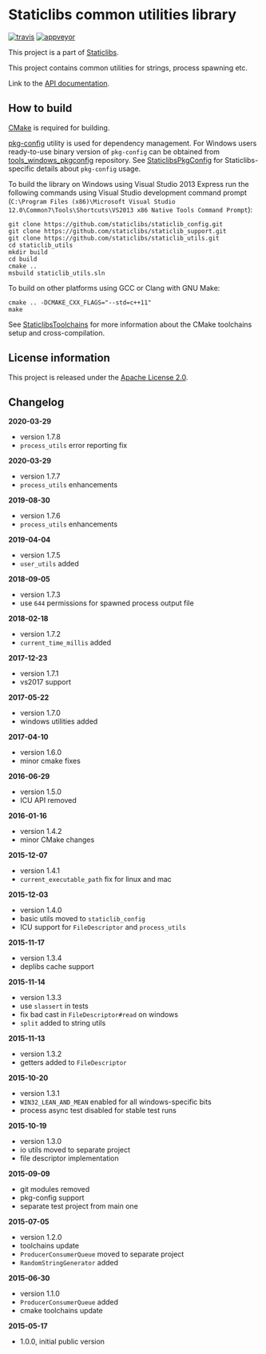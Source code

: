 Staticlibs common utilities library
===================================

[![travis](https://travis-ci.org/staticlibs/staticlib_utils.svg?branch=master)](https://travis-ci.org/staticlibs/staticlib_utils)
[![appveyor](https://ci.appveyor.com/api/projects/status/github/staticlibs/staticlib_utils?svg=true)](https://ci.appveyor.com/project/staticlibs/staticlib-utils)

This project is a part of [Staticlibs](http://staticlibs.net/).

This project contains common utilities for strings, process spawning etc.

Link to the [API documentation](http://staticlibs.github.io/staticlib_utils/docs/html/namespacestaticlib_1_1utils.html).

How to build
------------

[CMake](http://cmake.org/) is required for building.

[pkg-config](http://www.freedesktop.org/wiki/Software/pkg-config/) utility is used for dependency management.
For Windows users ready-to-use binary version of `pkg-config` can be obtained from [tools_windows_pkgconfig](https://github.com/staticlibs/tools_windows_pkgconfig) repository.
See [StaticlibsPkgConfig](https://github.com/staticlibs/wiki/wiki/StaticlibsPkgConfig) for Staticlibs-specific details about `pkg-config` usage.

To build the library on Windows using Visual Studio 2013 Express run the following commands using
Visual Studio development command prompt 
(`C:\Program Files (x86)\Microsoft Visual Studio 12.0\Common7\Tools\Shortcuts\VS2013 x86 Native Tools Command Prompt`):

    git clone https://github.com/staticlibs/staticlib_config.git
    git clone https://github.com/staticlibs/staticlib_support.git
    git clone https://github.com/staticlibs/staticlib_utils.git
    cd staticlib_utils
    mkdir build
    cd build
    cmake ..
    msbuild staticlib_utils.sln

To build on other platforms using GCC or Clang with GNU Make:

    cmake .. -DCMAKE_CXX_FLAGS="--std=c++11"
    make

See [StaticlibsToolchains](https://github.com/staticlibs/wiki/wiki/StaticlibsToolchains) for 
more information about the CMake toolchains setup and cross-compilation.

License information
-------------------

This project is released under the [Apache License 2.0](http://www.apache.org/licenses/LICENSE-2.0).

Changelog
---------

**2020-03-29**

 * version 1.7.8
 * `process_utils` error reporting fix

**2020-03-29**

 * version 1.7.7
 * `process_utils` enhancements

**2019-08-30**

 * version 1.7.6
 * `process_utils` enhancements

**2019-04-04**

 * version 1.7.5
 * `user_utils` added

**2018-09-05**

 * version 1.7.3
 * use `644` permissions for spawned process output file

**2018-02-18**

 * version 1.7.2
 * `current_time_millis` added

**2017-12-23**

 * version 1.7.1
 * vs2017 support

**2017-05-22**
 * version 1.7.0
 * windows utilities added

**2017-04-10**

 * version 1.6.0
 * minor cmake fixes

**2016-06-29**

 * version 1.5.0
 * ICU API removed

**2016-01-16**

 * version 1.4.2
 * minor CMake changes

**2015-12-07**

 * version 1.4.1
 * `current_executable_path` fix for linux and mac

**2015-12-03**

 * version 1.4.0
 * basic utils moved to `staticlib_config`
 * ICU support for `FileDescriptor` and `process_utils`

**2015-11-17**

 * version 1.3.4
 * deplibs cache support

**2015-11-14**

 * version 1.3.3
 * use `slassert` in tests
 * fix bad cast in `FileDescriptor#read` on windows
 * `split` added to string utils


**2015-11-13**

 * version 1.3.2
 * getters added to `FileDescriptor`

**2015-10-20**

 * version 1.3.1
 * `WIN32_LEAN_AND_MEAN` enabled for all windows-specific bits
 * process async test disabled for stable test runs

**2015-10-19**

 * version 1.3.0
 * io utils moved to separate project 
 * file descriptor implementation

**2015-09-09**

 * git modules removed
 * pkg-config support
 * separate test project from main one

**2015-07-05**

 * version 1.2.0
 * toolchains update
 * `ProducerConsumerQueue` moved to separate project
 * `RandomStringGenerator` added

**2015-06-30**

 * version 1.1.0
 * `ProducerConsumerQueue` added
 * cmake toolchains update

**2015-05-17**

 * 1.0.0, initial public version
